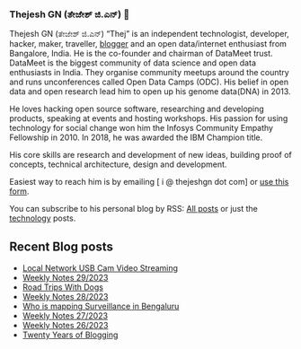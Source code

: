 ### Thejesh GN (ತೇಜೇಶ್ ಜಿ.ಎನ್) 👋

Thejesh GN (ತೇಜೇಶ್ ಜಿ.ಎನ್) “Thej” is an independent technologist, developer, hacker, maker, traveller, [blogger](https://thejeshgn.com/) and an open data/internet enthusiast from Bangalore, India. He is the co-founder and chairman of DataMeet trust. DataMeet is the biggest community of data science and open data enthusiasts in India. They organise community meetups around the country and runs unconferences called Open Data Camps (ODC). His belief in open data and open research lead him to open up his genome data(DNA) in 2013.

He loves hacking open source software, researching and developing products, speaking at events and hosting workshops. His passion for using technology for social change won him the Infosys Community Empathy Fellowship in 2010. In 2018, he was awarded the IBM Champion title.

His core skills are research and development of new ideas, building proof of concepts, technical architecture, design and development.

Easiest way to reach him is by emailing [ i @ thejeshgn dot com] or [use this form](https://thejeshgn.com/contact/).

You can subscribe to his personal blog by RSS: [All posts](https://feeds.thejeshgn.com/thejeshgn) or just the [technology](https://feeds.thejeshgn.com/technology) posts.

## Recent Blog posts
<!-- BLOG-POST-LIST:START -->
- [Local Network USB Cam Video Streaming](https://thejeshgn.com/2023/07/27/local-network-usb-cam-video-streaming/)
- [Weekly Notes 29/2023](https://thejeshgn.com/2023/07/21/weekly-notes-29-2023/)
- [Road Trips With Dogs](https://thejeshgn.com/2023/07/19/road-trips-with-dogs/)
- [Weekly Notes 28/2023](https://thejeshgn.com/2023/07/14/weekly-notes-28-2023/)
- [Who is mapping Surveillance in Bengaluru](https://thejeshgn.com/2023/07/10/who-is-mapping-surveillance-in-bengaluru/)
- [Weekly Notes 27/2023](https://thejeshgn.com/2023/07/07/weekly-notes-27-2023/)
- [Weekly Notes 26/2023](https://thejeshgn.com/2023/06/30/weekly-notes-26-2023/)
- [Twenty Years of Blogging](https://thejeshgn.com/2023/06/26/twenty-years-of-blogging/)
<!-- BLOG-POST-LIST:END -->
